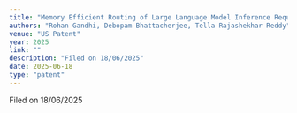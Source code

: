 ```yaml
---
title: "Memory Efficient Routing of Large Language Model Inference Requests"
authors: "Rohan Gandhi, Debopam Bhattacherjee, Tella Rajashekhar Reddy"
venue: "US Patent"
year: 2025
link: ""
description: "Filed on 18/06/2025"
date: 2025-06-18
type: "patent"
---
```


Filed on 18/06/2025
